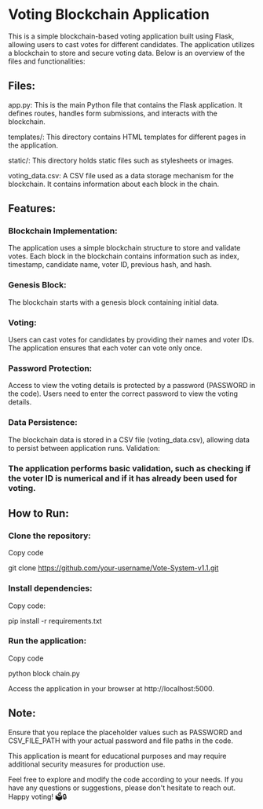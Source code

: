 # Voting Blockchain Application
This is a simple blockchain-based voting application built using Flask, allowing users to cast votes for different candidates. The application utilizes a blockchain to store and secure voting data. Below is an overview of the files and functionalities:

## Files:
app.py: This is the main Python file that contains the Flask application. It defines routes, handles form submissions, and interacts with the blockchain.

templates/: This directory contains HTML templates for different pages in the application.

static/: This directory holds static files such as stylesheets or images.

voting_data.csv: A CSV file used as a data storage mechanism for the blockchain. It contains information about each block in the chain.

## Features:

### Blockchain Implementation:

The application uses a simple blockchain structure to store and validate votes.
Each block in the blockchain contains information such as index, timestamp, candidate name, voter ID, previous hash, and hash.

### Genesis Block:
The blockchain starts with a genesis block containing initial data.

### Voting:
Users can cast votes for candidates by providing their names and voter IDs.
The application ensures that each voter can vote only once.

### Password Protection:
Access to view the voting details is protected by a password (PASSWORD in the code).
Users need to enter the correct password to view the voting details.

### Data Persistence:
The blockchain data is stored in a CSV file (voting_data.csv), allowing data to persist between application runs.
Validation:

### The application performs basic validation, such as checking if the voter ID is numerical and if it has already been used for voting.

## How to Run:

### Clone the repository:

Copy code

git clone https://github.com/your-username/Vote-System-v1.1.git

### Install dependencies:

Copy code:

pip install -r requirements.txt

### Run the application:

Copy code

python block chain.py

Access the application in your browser at http://localhost:5000.

## Note:
Ensure that you replace the placeholder values such as PASSWORD and CSV_FILE_PATH with your actual password and file paths in the code.

This application is meant for educational purposes and may require additional security measures for production use.

Feel free to explore and modify the code according to your needs. If you have any questions or suggestions, please don't hesitate to reach out. Happy voting! 🗳️🔒
